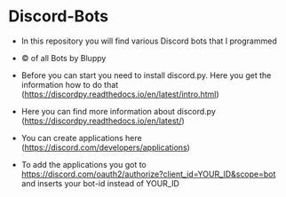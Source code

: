 # Discord-Bots
- In this repository you will find various Discord bots that I programmed
- © of all Bots by Bluppy

- Before you can start you need to install discord.py. Here you get the information how to do that (https://discordpy.readthedocs.io/en/latest/intro.html)
- Here you can find more information about discord.py (https://discordpy.readthedocs.io/en/latest/)
- You can create applications here (https://discord.com/developers/applications)
- To add the applications you got to https://discord.com/oauth2/authorize?client_id=YOUR_ID&scope=bot 
                                                 and inserts your bot-id instead of YOUR_ID
